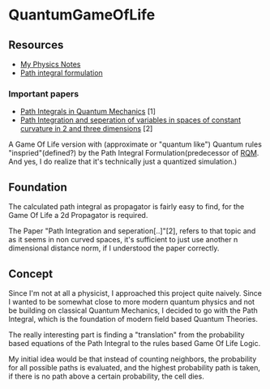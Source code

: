 # QuantumGameOfLife

## Resources
- [My Physics Notes](physics_notes.pdf)
- [Path integral formulation](https://en.wikipedia.org/wiki/Path_integral_formulation)

### Important papers
- [Path Integrals in Quantum Mechanics](paper-path-integral.pdf) [1]
- [Path Integration and seperation of variables in spaces of constant curvature in 2 and three dimensions](paper-path-integral-in-2d.pdf) [2]

A Game Of Life version with (approximate or "quantum like") Quantum rules "inspried"(defined?) by the Path Integral Formulation(predecessor of [RQM](https://en.wikipedia.org/wiki/Relativistic_quantum_mechanics). And yes, I do realize that it's technically just a quantized simulation.)


## Foundation

The calculated path integral as propagator is fairly easy to find, for the Game Of Life a 2d Propagator is required. 

The Paper "Path Integration and seperation[..]"[2], refers to that topic and as it seems in non curved spaces, it's sufficient to just use another n dimensional distance norm, if I understood the paper correctly. 

## Concept

Since I'm not at all a physicist, I approached this project quite naively. Since I wanted to be somewhat close to more modern quantum physics and not be building on classical Quantum Mechanics, I decided to go with the Path Integral, which is the foundation of modern field based Quantum Theories.

The really interesting part is finding a "translation" from the probability based equations of the Path Integral to the rules based Game Of Life Logic.

My initial idea would be that instead of counting neighbors, the probability for all possible paths is evaluated, and the highest probability path is taken, if there is no path above a certain probability, the cell dies.